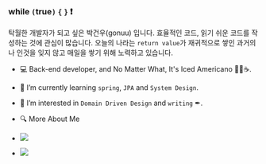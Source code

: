 ### while ```(```true```)``` ```{``` ```}``` ❗
탁월한 개발자가 되고 싶은 박건우(gonuu) 입니다.
효율적인 코드, 읽기 쉬운 코드를 작성하는 것에 관심이 많습니다.
오늘의 나라는 ```return value```가 재귀적으로 쌓인 과거의 나 인것을 잊지 않고 매일을 쌓기 위해 노력하고 있습니다.

<!--
**devonuu/devonuu** is a ✨ _special_ ✨ repository because its `README.md` (this file) appears on your GitHub profile.

Here are some ideas to get you started:
- 💬 Ask me about ...
- 📫 How to reach me: ...
- 😄 Pronouns: ...
- ⚡ Fun fact: ...
-->
- 💻 Back-end developer, and No Matter What, It's Iced Americano 🧊➕☕.
- 🌱 I’m currently learning ```spring```, ```JPA``` and ```System Design```.
- 🤔 I’m interested in ```Domain Driven Design``` and ```writing``` ✒. 

- 🔍 More About Me
- <a href="https://www.notion.so/gonuu-d22c6b99048c465ca063de4b193f3a50" target="_blank"><img src="https://img.shields.io/badge/portfolio-000000?style=flat-square&logo=Notion&logoColor=white"/></a>
- <a href="https://devonuu.tistory.com/" target="_blank"><img src="https://img.shields.io/badge/blog-000000?style=flat-square&logo=Blogger&logoColor=white"/></a>
